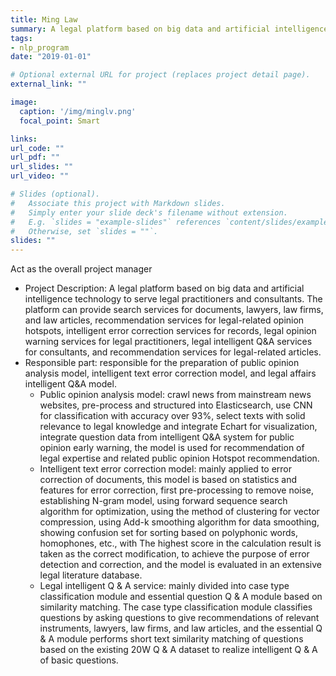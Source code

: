 ```yaml
---
title: Ming Law
summary: A legal platform based on big data and artificial intelligence technology to serve legal practitioners and consultants
tags:
- nlp_program
date: "2019-01-01"

# Optional external URL for project (replaces project detail page).
external_link: ""

image:
  caption: '/img/minglv.png'
  focal_point: Smart

links:
url_code: ""
url_pdf: ""
url_slides: ""
url_video: ""

# Slides (optional).
#   Associate this project with Markdown slides.
#   Simply enter your slide deck's filename without extension.
#   E.g. `slides = "example-slides"` references `content/slides/example-slides.md`.
#   Otherwise, set `slides = ""`.
slides: ""
---
```

Act as the overall project manager

- Project Description: A legal platform based on big data and artificial intelligence technology to serve legal practitioners and consultants. The platform can provide search services for documents, lawyers, law firms, and law articles, recommendation services for legal-related opinion hotspots, intelligent error correction services for records, legal opinion warning services for legal practitioners, legal intelligent Q&A services for consultants, and recommendation services for legal-related articles.
- Responsible part: responsible for the preparation of public opinion analysis model, intelligent text error correction model, and legal affairs intelligent Q&A model.
  - Public opinion analysis model: crawl news from mainstream news websites, pre-process and structured into Elasticsearch, use CNN for classification with accuracy over 93%, select texts with solid relevance to legal knowledge and integrate Echart for visualization, integrate question data from intelligent Q&A system for public opinion early warning, the model is used for recommendation of legal expertise and related public opinion Hotspot recommendation.
  - Intelligent text error correction model: mainly applied to error correction of documents, this model is based on statistics and features for error correction, first pre-processing to remove noise, establishing N-gram model, using forward sequence search algorithm for optimization, using the method of clustering for vector compression, using Add-k smoothing algorithm for data smoothing, showing confusion set for sorting based on polyphonic words, homophones, etc., with The highest score in the calculation result is taken as the correct modification, to achieve the purpose of error detection and correction, and the model is evaluated in an extensive legal literature database.
  - Legal intelligent Q & A service: mainly divided into case type classification module and essential question Q & A module based on similarity matching. The case type classification module classifies questions by asking questions to give recommendations of relevant instruments, lawyers, law firms, and law articles, and the essential Q & A module performs short text similarity matching of questions based on the existing 20W Q & A dataset to realize intelligent Q & A of basic questions.
